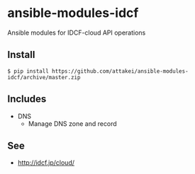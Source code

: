 # ansible-modules-idcf

Ansible modules for IDCF-cloud API operations

## Install

```
$ pip install https://github.com/attakei/ansible-modules-idcf/archive/master.zip
```

## Includes

* DNS
    * Manage DNS zone and record

## See

- http://idcf.jp/cloud/
